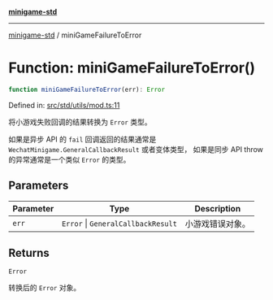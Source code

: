 [**minigame-std**](../README.md)

***

[minigame-std](../README.md) / miniGameFailureToError

# Function: miniGameFailureToError()

```ts
function miniGameFailureToError(err): Error
```

Defined in: [src/std/utils/mod.ts:11](https://github.com/JiangJie/minigame-std/blob/8c5db4b9c3dabb4d0435a493922f29b60a730f0d/src/std/utils/mod.ts#L11)

将小游戏失败回调的结果转换为 `Error` 类型。

如果是异步 API 的 `fail` 回调返回的结果通常是 `WechatMinigame.GeneralCallbackResult` 或者变体类型，
如果是同步 API throw 的异常通常是一个类似 `Error` 的类型。

## Parameters

| Parameter | Type | Description |
| ------ | ------ | ------ |
| `err` | `Error` \| `GeneralCallbackResult` | 小游戏错误对象。 |

## Returns

`Error`

转换后的 `Error` 对象。
